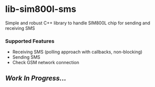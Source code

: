 # lib-sim800l-sms
Simple and robust C++ library to handle SIM800L chip for sending and receiving SMS

### Supported Features
- Receiving SMS (polling approach with callbacks, non-blocking)
- Sending SMS
- Check GSM network connection

## *Work In Progress...*